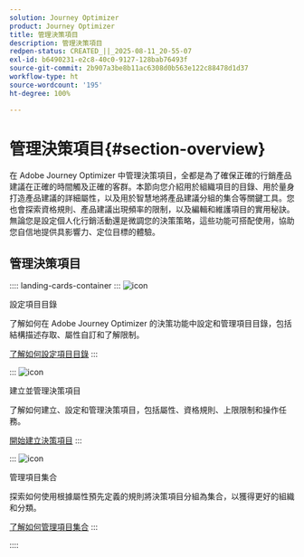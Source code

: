 ```yaml
---
solution: Journey Optimizer
product: Journey Optimizer
title: 管理決策項目
description: 管理決策項目
redpen-status: CREATED_||_2025-08-11_20-55-07
exl-id: b6490231-e2c8-40c0-9127-128bab76493f
source-git-commit: 2b907a3be8b11ac6308d0b563e122c88478d1d37
workflow-type: ht
source-wordcount: '195'
ht-degree: 100%

---
```


# 管理決策項目{#section-overview}

在 Adobe Journey Optimizer 中管理決策項目，全都是為了確保正確的行銷產品建議在正確的時間觸及正確的客群。本節向您介紹用於組織項目的目錄、用於量身打造產品建議的詳細屬性，以及用於智慧地將產品建議分組的集合等關鍵工具。您也會探索資格規則、產品建議出現頻率的限制，以及編輯和維護項目的實用秘訣。無論您是設定個人化行銷活動還是微調您的決策策略，這些功能可搭配使用，協助您自信地提供具影響力、定位目標的體驗。

## 管理決策項目

:::: landing-cards-container
:::
![icon](https://cdn.experienceleague.adobe.com/icons/gear.svg?lang=zh-Hant)

設定項目目錄

了解如何在 Adobe Journey Optimizer 的決策功能中設定和管理項目目錄，包括結構描述存取、屬性自訂和了解限制。

[了解如何設定項目目錄](../using/experience-decisioning/catalogs.md)
:::

:::
![icon](https://cdn.experienceleague.adobe.com/icons/list-check.svg)

建立並管理決策項目

了解如何建立、設定和管理決策項目，包括屬性、資格規則、上限限制和操作任務。

[開始建立決策項目](../using/experience-decisioning/items.md)
:::

:::
![icon](https://cdn.experienceleague.adobe.com/icons/puzzle-piece.svg?lang=zh-Hant)

管理項目集合

探索如何使用根據屬性預先定義的規則將決策項目分組為集合，以獲得更好的組織和分類。

[了解如何管理項目集合](../using/experience-decisioning/collections.md)
:::

::::
